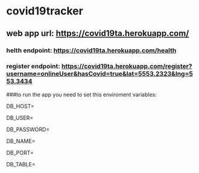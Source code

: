 # covid19tracker



## web app url: https://covid19ta.herokuapp.com/

### helth endpoint: https://covid19ta.herokuapp.com/health
### register endpoint: https://covid19ta.herokuapp.com/register?username=onlineUser&hasCovid=true&lat=5553.2323&lng=553.3434

###to run the app you need to set this enviroment variables:

DB_HOST=

DB_USER=

DB_PASSWORD=

DB_NAME=

DB_PORT=

DB_TABLE=
